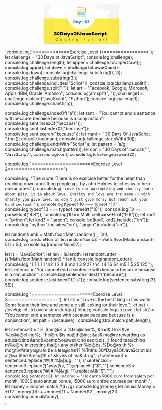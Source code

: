 <div align="center">

  <img src="./day_1_2.png" alt="JavaScript for Everyone" width="250">
  </div>


`console.log("=============Exercise Level 1=================");
let challenge = "30 Days of JavaScript";
console.log(challenge);
console.log(challenge.length);
let upper = challenge.toUpperCase();
console.log(upper);
let down = challenge.toLowerCase();
console.log(down);
console.log(challenge.substring(0, 2));
console.log(challenge.substring(3));
console.log(challenge.includes("Script"));
console.log(challenge.split());
console.log(challenge.split(" "));
let arr = "Facebook, Google, Microsoft, Apple, IBM, Oracle, Amazon";
console.log(arr.split(", "));
challenge1 = challenge.replace("JavaScript", "Python");
console.log(challenge1);
console.log(challenge.charAt(15));

console.log(challenge.indexOf("a"));
let sent =
"You cannot end a sentence with because because because is a conjunction";
console.log(sent.indexOf("because"));
console.log(sent.lastIndexOf("because"));
console.log(sent.search("because"));
let mani = " 30 Days Of JavaScript ".trim();
console.log(mani);
console.log(challenge.startsWith(30));
console.log(challenge.endsWith("Script"));
let pattern = /a/gi;
console.log(challenge.match(pattern));
let con = "30 Days of".concat(" ", "JavaScript");
console.log(con);
console.log(challenge.repeat(2));

console.log("======================Exercise Level 2====================");

console.log(
"The quote 'There is no exercise better for the heart than reaching down and lifting people up.' by John Holmes teaches us to help one another."
);
console.log(
`"Love is not patronizing and charity isn't about pity, it is about love. Charity and love are the same -- with charity you give love, so don't just give money but reach out your hand instead."`
);
console.log(typeof 10 === typeof "10");
console.log(typeof 10 === typeof parseInt("10"));
console.log(10 == parseFloat("9.8"));
console.log(10 == Math.ceil(parseFloat("9.8")));
let kod1 = "python";
let kod2 = "jargon";
console.log(kod1, kod2.includes("on"));
console.log("python".includes("on"), "jargon".includes("on"));

let randomNumb = Math.floor(Math.random() _ 101);
console.log(randomNumb);
let randomNumb2 = Math.floor(Math.random() _ 51) + 50;
console.log(randomNumb2);

let js = "JavaScript";
let len = js.length;
let randomLetter = js[Math.floor(Math.random() * len)];
console.log(randomLetter);
console.log("1 1 1 1 1 \n2 1 2 4 8 \n3 1 3 9 27 \n4 1 4 16 64 \n5 1 5 25 125 ");
let sentence =
"You cannot end a sentence with because because because is a conjunction";
console.log(sentence.indexOf("because"));
console.log(sentence.lastIndexOf("is"));
console.log(sentence.substring(31, 55));

console.log("======================Exercise Level 3==================");
let str =
"Love is the best thing in this world. Some found their love and some are still looking for their love.";
let pat = /love/gi;
let strLove = str.match(pat).length;
console.log(strLove);
let str2 =
"You cannot end a sentence with because because because is a conjunction";
let patt = /because/gi;
console.log(str2.match(patt).length);

let sentence3 =
"%I $am@% a %tea@cher%, &and& I lo%#ve %te@a@ching%;. The@re $is no@th@ing; &as& mo@re rewarding as educa@ting &and& @emp%o@weri@ng peo@ple. ;I found tea@ching m%o@re interesting tha@n any ot#her %jo@bs. %Do@es thi%s mo@tiv#ate yo@u to be a tea@cher!? %Th#is 30#Days&OfJavaScript &is al@so $the $resu@lt of &love& of tea&ching";
// sentence3 = sentence3.replace(/@|#|%|&|$/gi, "");
// sentence3 = sentence3.replace(/[^\w\s]/gi, "");replaceAll("$", "")
sentence3 = sentence3.replace(/@|#|%|&/gi, "").replaceAll("$", "");
console.log(sentence3);
let income =
"He earns 5000 euro from salary per month, 10000 euro annual bonus, 15000 euro online courses per month.";
let money = income.match(/\d+/g);
console.log(money);
let annualMoney = +(12 _ money[0]) + +money[1] + Number(12 _ money[2]);
console.log(annualMoney);

`
